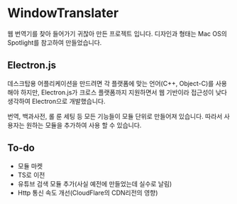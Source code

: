 # WindowTranslater
웹 번역기를 찾아 들어가기 귀찮아 만든 프로젝트 입니다.
디자인과 형태는 Mac OS의 Spotlight를 참고하여 만들었습니다.

## Electron.js
데스크탑용 어플리케이션을 만드려면 각 플랫폼에 맞는 언어(C++, Object-C)를 사용해야 하지만, Electron.js가 크로스 플랫폼까지 지원하면서 웹 기반이라 접근성이 낮다 생각하여 Electron으로 개발했습니다.

번역, 백과사전, 롤 룬 세팅 등 모든 기능들이 모듈 단위로 만들어져 있습니다. 따라서 사용자는 원하는 모듈을 추가하여 사용 할 수 있습니다.

## To-do
* 모듈 마켓
* TS로 이전
* 유튜브 검색 모듈 추가(사실 예전에 만들었는데 실수로 날림)
* Http 통신 속도 개선(CloudFlare의 CDN리전의 영향)
